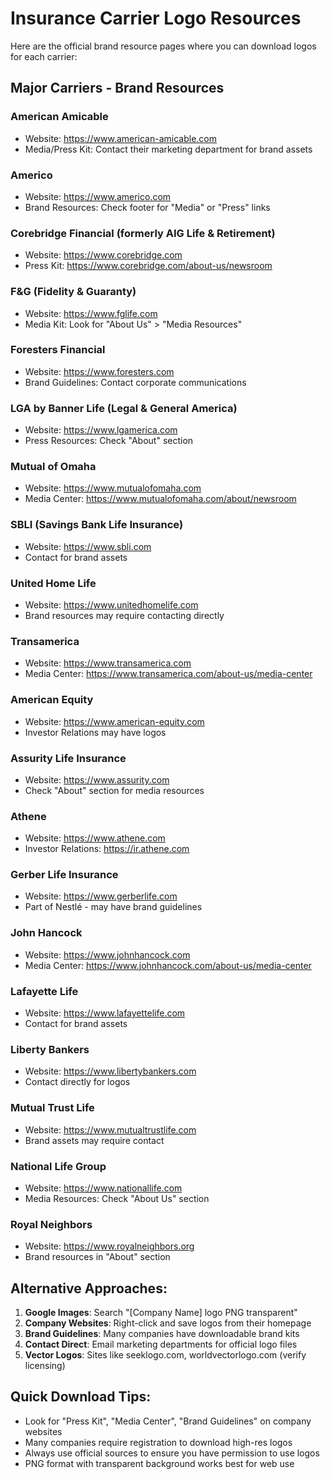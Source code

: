 # Insurance Carrier Logo Resources

Here are the official brand resource pages where you can download logos for each carrier:

## Major Carriers - Brand Resources

### American Amicable

- Website: https://www.american-amicable.com
- Media/Press Kit: Contact their marketing department for brand assets

### Americo

- Website: https://www.americo.com
- Brand Resources: Check footer for "Media" or "Press" links

### Corebridge Financial (formerly AIG Life & Retirement)

- Website: https://www.corebridge.com
- Press Kit: https://www.corebridge.com/about-us/newsroom

### F&G (Fidelity & Guaranty)

- Website: https://www.fglife.com
- Media Kit: Look for "About Us" > "Media Resources"

### Foresters Financial

- Website: https://www.foresters.com
- Brand Guidelines: Contact corporate communications

### LGA by Banner Life (Legal & General America)

- Website: https://www.lgamerica.com
- Press Resources: Check "About" section

### Mutual of Omaha

- Website: https://www.mutualofomaha.com
- Media Center: https://www.mutualofomaha.com/about/newsroom

### SBLI (Savings Bank Life Insurance)

- Website: https://www.sbli.com
- Contact for brand assets

### United Home Life

- Website: https://www.unitedhomelife.com
- Brand resources may require contacting directly

### Transamerica

- Website: https://www.transamerica.com
- Media Center: https://www.transamerica.com/about-us/media-center

### American Equity

- Website: https://www.american-equity.com
- Investor Relations may have logos

### Assurity Life Insurance

- Website: https://www.assurity.com
- Check "About" section for media resources

### Athene

- Website: https://www.athene.com
- Investor Relations: https://ir.athene.com

### Gerber Life Insurance

- Website: https://www.gerberlife.com
- Part of Nestlé - may have brand guidelines

### John Hancock

- Website: https://www.johnhancock.com
- Media Center: https://www.johnhancock.com/about-us/media-center

### Lafayette Life

- Website: https://www.lafayettelife.com
- Contact for brand assets

### Liberty Bankers

- Website: https://www.libertybankers.com
- Contact directly for logos

### Mutual Trust Life

- Website: https://www.mutualtrustlife.com
- Brand assets may require contact

### National Life Group

- Website: https://www.nationallife.com
- Media Resources: Check "About Us" section

### Royal Neighbors

- Website: https://www.royalneighbors.org
- Brand resources in "About" section

## Alternative Approaches:

1. **Google Images**: Search "[Company Name] logo PNG transparent"
2. **Company Websites**: Right-click and save logos from their homepage
3. **Brand Guidelines**: Many companies have downloadable brand kits
4. **Contact Direct**: Email marketing departments for official logo files
5. **Vector Logos**: Sites like seeklogo.com, worldvectorlogo.com (verify licensing)

## Quick Download Tips:

- Look for "Press Kit", "Media Center", "Brand Guidelines" on company websites
- Many companies require registration to download high-res logos
- Always use official sources to ensure you have permission to use logos
- PNG format with transparent background works best for web use
